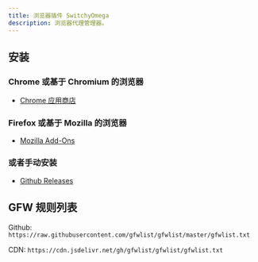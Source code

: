 ```yaml
---
title: 浏览器插件 SwitchyOmega
description: 浏览器代理管理器。
---
```


## 安装

### Chrome 或基于 Chromium 的浏览器

- [Chrome 应用商店](https://chrome.google.com/webstore/detail/padekgcemlokbadohgkifijomclgjgif)

### Firefox 或基于 Mozilla 的浏览器

- [Mozilla Add-Ons](https://addons.mozilla.org/firefox/addon/switchyomega)

### 或者手动安装

- [Github Releases](https://github.com/FelisCatus/SwitchyOmega/releases)

## GFW 规则列表

Github: `https://raw.githubusercontent.com/gfwlist/gfwlist/master/gfwlist.txt`

CDN: `https://cdn.jsdelivr.net/gh/gfwlist/gfwlist/gfwlist.txt`
